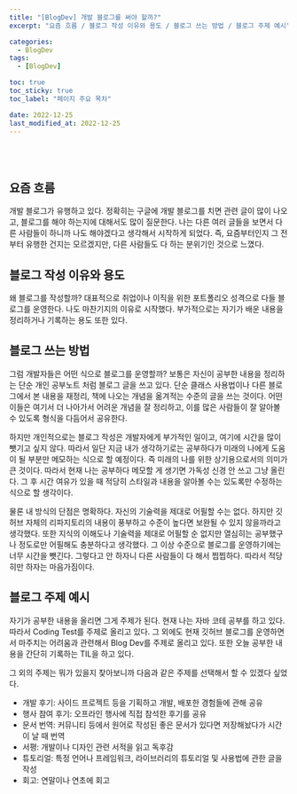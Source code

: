```yaml
---
title: "[BlogDev] 개발 블로그를 써야 할까?"
excerpt: "요즘 흐름 / 블로그 작성 이유와 용도 / 블로그 쓰는 방법 / 블로그 주제 예시"

categories:
  - BlogDev
tags:
  - [BlogDev]

toc: true
toc_sticky: true
toc_label: "페이지 주요 목차"

date: 2022-12-25
last_modified_at: 2022-12-25
---
```


<br><br>

## 요즘 흐름

개발 블로그가 유행하고 있다. 정확히는 구글에 개발 블로그를 치면 관련 글이 많이 나오고, 블로그를 해야 하는지에 대해서도 많이 질문한다. 나는 다른 여러 글들을 보면서 다른 사람들이 하니까 나도 해야겠다고 생각해서 시작하게 되었다. 즉, 요즘부터인지 그 전부터 유행한 건지는 모르겠지만, 다른 사람들도 다 하는 분위기인 것으로 느꼈다.

## 블로그 작성 이유와 용도

왜 블로그를 작성할까? 대표적으로 취업이나 이직을 위한 포트폴리오 성격으로 다들 블로그를 운영한다. 나도 마찬기지의 이유로 시작했다. 부가적으로는 자기가 배운 내용을 정리하거나 기록하는 용도 또한 있다.

## 블로그 쓰는 방법

그럼 개발자들은 어떤 식으로 블로그를 운영할까? 보통은 자신이 공부한 내용을 정리하는 단순 개인 공부노트 처럼 블로그 글을 쓰고 있다. 단순 클래스 사용법이나 다른 블로그에서 본 내용을 재정리, 책에 나오는 개념을 옮겨적는 수준의 글을 쓰는 것이다. 어떤 이들은 여기서 더 나아가서 어려운 개념을 잘 정리하고, 이를 많은 사람들이 잘 알아볼 수 있도록 형식을 다듬어서 공유한다.

하지만 개인적으로는 블로그 작성은 개발자에게 부가적인 일이고, 여기에 시간을 많이 뺏기고 싶지 않다. 따라서 일단 지금 내가 생각하기로는 공부하다가 미래의 나에게 도움이 될 부분만 메모하는 식으로 할 예정이다. 즉 미래의 나를 위한 상기용으로서의 의미가 큰 것이다. 따라서 현재 나는 공부하다 메모할 게 생기면 가독성 신경 안 쓰고 그냥 올린다. 그 후 시간 여유가 있을 때 적당히 스타일과 내용을 알아볼 수는 있도록만 수정하는 식으로 할 생각이다.

물론 내 방식의 단점은 명확하다. 자신의 기술력을 제대로 어필할 수는 없다. 하지만 깃허브 자체의 리파지토리의 내용이 풍부하고 수준이 높다면 보완될 수 있지 않을까라고 생각했다. 또한 지식의 이해도나 기술력을 제대로 어필할 순 없지만 열심히는 공부했구나 정도로만 어필해도 충분하다고 생각했다. 그 이상 수준으로 블로그를 운영하기에는 너무 시간을 뺏긴다. 그렇다고 안 하자니 다른 사람들이 다 해서 찝찝하다. 따라서 적당히만 하자는 마음가짐이다.

## 블로그 주제 예시

자기가 공부한 내용을 올리면 그게 주제가 된다. 현재 나는 자바 코테 공부를 하고 있다. 따라서 Coding Test를 주제로 올리고 있다. 그 외에도 현재 깃허브 블로그를 운영하면서 마주치는 어려움과 관련해서 Blog Dev를 주제로 올리고 있다. 또한 오늘 공부한 내용을 간단히 기록하는 TIL을 하고 있다.

그 외의 주제는 뭐가 있을지 찾아보니까 다음과 같은 주제를 선택해서 할 수 있겠다 싶었다.

- 개발 후기: 사이드 프로젝트 등을 기획하고 개발, 배포한 경험들에 관해 공유
- 행사 참여 후기: 오프라인 행사에 직접 참석한 후기를 공유
- 문서 번역: 커뮤니티 등에서 원어로 작성된 좋은 문서가 있다면 저장해놨다가 시간이 날 때 번역
- 서평: 개발이나 디자인 관련 서적을 읽고 독후감
- 튜토리얼: 특정 언어나 프레임워크, 라이브러리의 튜토리얼 및 사용법에 관한 글을 작성
- 회고: 연말이나 연초에 회고

